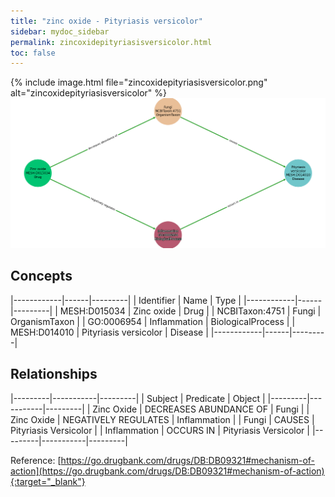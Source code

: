 ```yaml
---
title: "zinc oxide - Pityriasis versicolor"
sidebar: mydoc_sidebar
permalink: zincoxidepityriasisversicolor.html
toc: false 
---
```


{% include image.html file="zincoxidepityriasisversicolor.png" alt="zincoxidepityriasisversicolor" %}![Path Visualization](/images/zincoxidepityriasisversicolor.png)

## Concepts

|------------|------|---------|
| Identifier | Name | Type    |
|------------|------|---------|
| MESH:D015034 | Zinc oxide | Drug |
| NCBITaxon:4751 | Fungi | OrganismTaxon |
| GO:0006954 | Inflammation | BiologicalProcess |
| MESH:D014010 | Pityriasis versicolor | Disease |
|------------|------|---------|

## Relationships

|---------|-----------|---------|
| Subject | Predicate | Object  |
|---------|-----------|---------|
| Zinc Oxide | DECREASES ABUNDANCE OF | Fungi |
| Zinc Oxide | NEGATIVELY REGULATES | Inflammation |
| Fungi | CAUSES | Pityriasis Versicolor |
| Inflammation | OCCURS IN | Pityriasis Versicolor |
|---------|-----------|---------|

Reference: [https://go.drugbank.com/drugs/DB:DB09321#mechanism-of-action](https://go.drugbank.com/drugs/DB:DB09321#mechanism-of-action){:target="_blank"}
